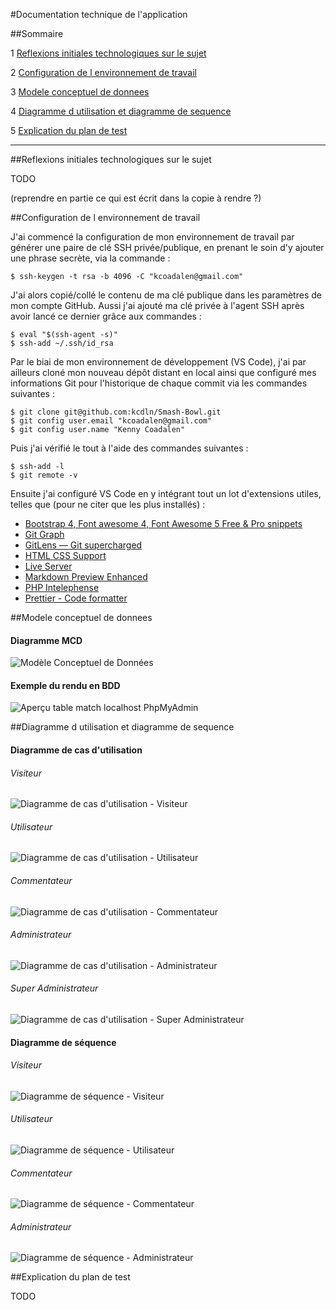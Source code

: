#Documentation technique de l'application

##Sommaire

1 [Reflexions initiales technologiques sur le sujet](#reflexions-initiales-technologiques-sur-le-sujet)

2 [Configuration de l environnement de travail](#configuration-de-l-environnement-de-travail)

3 [Modele conceptuel de donnees](#modele-conceptuel-de-donnees)

4 [Diagramme d utilisation et diagramme de sequence](#diagramme-d-utilisation-et-diagramme-de-sequence)

5 [Explication du plan de test](#explication-du-plan-de-test)

---



##Reflexions initiales technologiques sur le sujet


TODO

(reprendre en partie ce qui est écrit dans la copie à rendre ?)



##Configuration de l environnement de travail


J'ai commencé la configuration de mon environnement de travail par générer une paire de clé SSH privée/publique, en prenant le soin d'y ajouter une phrase secrète, via la commande :
```
$ ssh-keygen -t rsa -b 4096 -C "kcoadalen@gmail.com"
```

J'ai alors copié/collé le contenu de ma clé publique dans les paramètres de mon compte GitHub.
Aussi j'ai ajouté ma clé privée à l'agent SSH après avoir lancé ce dernier grâce aux commandes :
```
$ eval "$(ssh-agent -s)"
$ ssh-add ~/.ssh/id_rsa
```

Par le biai de mon environnement de développement (VS Code), j'ai par ailleurs cloné mon nouveau dépôt distant en local ainsi que configuré mes informations Git pour l'historique de chaque commit via les commandes suivantes :
```
$ git clone git@github.com:kcdln/Smash-Bowl.git
$ git config user.email "kcoadalen@gmail.com"
$ git config user.name "Kenny Coadalen"
```

Puis j'ai vérifié le tout à l'aide des commandes suivantes :
```
$ ssh-add -l
$ git remote -v
```

Ensuite j'ai configuré VS Code en y intégrant tout un lot d'extensions utiles, telles que (pour ne citer que les plus installés) :
- [Bootstrap 4, Font awesome 4, Font Awesome 5 Free & Pro snippets](https://marketplace.visualstudio.com/items?itemName=thekalinga.bootstrap4-vscode)
- [Git Graph](https://marketplace.visualstudio.com/items?itemName=mhutchie.git-graph)
- [GitLens — Git supercharged](https://marketplace.visualstudio.com/items?itemName=eamodio.gitlens)
- [HTML CSS Support](https://marketplace.visualstudio.com/items?itemName=ecmel.vscode-html-css)
- [Live Server](https://marketplace.visualstudio.com/items?itemName=ritwickdey.LiveServer)
- [Markdown Preview Enhanced](https://marketplace.visualstudio.com/items?itemName=shd101wyy.markdown-preview-enhanced)
- [PHP Intelephense](https://marketplace.visualstudio.com/items?itemName=bmewburn.vscode-intelephense-client)
- [Prettier - Code formatter](https://marketplace.visualstudio.com/items?itemName=esbenp.prettier-vscode)



##Modele conceptuel de donnees


#### Diagramme MCD

![Modèle Conceptuel de Données](./drafts/Modele_Conceptuel_de_Donnees.png)


#### Exemple du rendu en BDD

![Aperçu table `match` localhost PhpMyAdmin](./drafts/Capture_d_ecran_localhost_PhpMyAdmin.png)



##Diagramme d utilisation et diagramme de sequence


#### Diagramme de cas d'utilisation

###### Visiteur

![Diagramme de cas d'utilisation - Visiteur](./drafts/Diagramme_de_cas_d_utilisation_-_Visiteur.png)

###### Utilisateur

![Diagramme de cas d'utilisation - Utilisateur](./drafts/Diagramme_de_cas_d_utilisation_-_Utilisateur.png)

###### Commentateur

![Diagramme de cas d'utilisation - Commentateur](./drafts/Diagramme_de_cas_d_utilisation_-_Commentateur.png)

###### Administrateur

![Diagramme de cas d'utilisation - Administrateur](./drafts/Diagramme_de_cas_d_utilisation_-_Administrateur.png)

###### Super Administrateur

![Diagramme de cas d'utilisation - Super Administrateur](./drafts/Diagramme_de_cas_d_utilisation_-_Super_Administrateur.png)


#### Diagramme de séquence

###### Visiteur

![Diagramme de séquence - Visiteur](./drafts/Diagramme_de_sequence_-_Visiteur.png)

###### Utilisateur

![Diagramme de séquence - Utilisateur](./drafts/Diagramme_de_sequence_-_Utilisateur.png)

###### Commentateur

![Diagramme de séquence - Commentateur](./drafts/Diagramme_de_sequence_-_Commentateur.png)

###### Administrateur

![Diagramme de séquence - Administrateur](./drafts/Diagramme_de_sequence_-_Administrateur.png)



##Explication du plan de test


TODO
